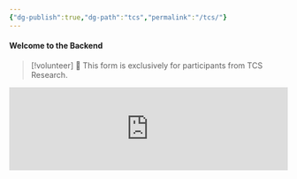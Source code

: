```yaml
---
{"dg-publish":true,"dg-path":"tcs","permalink":"/tcs/"}
---
```


#### Welcome to the Backend

> [!volunteer] 👋 This form is exclusively for participants from TCS Research. 



<iframe style="border:none;width:100%;" id="invited-participants-g0vzr7-1-1" src="https://opnform.com/forms/invited-participants-g0vzr7-1-1"></iframe><script type="text/javascript" onload="initEmbed('invited-participants-g0vzr7-1-1')" src="https://opnform.com/widgets/iframe.min.js"></script>